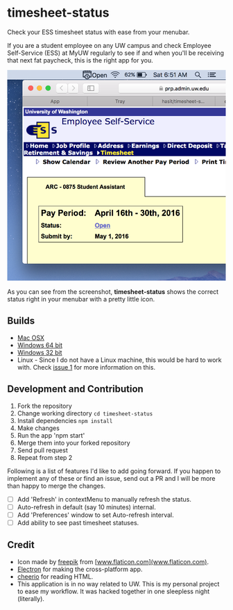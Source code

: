 # timesheet-status

Check your ESS timesheet status with ease from your menubar.

If you are a student employee on any UW campus and check Employee Self-Service (ESS) at MyUW regularly to see if and when you'll be receiving that next fat paycheck, this is the right app for you.

![timesheet-status app](assets/screenshot.png)

As you can see from the screenshot, **timesheet-status** shows the correct status right in your menubar with a pretty little icon.

## Builds

- [Mac OSX](https://github.com/hasit/timesheet-status/releases/download/v1.0.0/timesheet-status-darwin.app.zip)
- [Windows 64 bit](https://github.com/hasit/timesheet-status/releases/download/v1.0.0/timesheet-status-win32-x64.exe)
- [Windows 32 bit](https://github.com/hasit/timesheet-status/releases/download/v1.0.0/timesheet-status-win32-ia32.exe)
- Linux - Since I do not have a Linux machine, this would be hard to work with. Check [issue 1](https://github.com/hasit/timesheet-status/issues/1) for more information on this.

## Development and Contribution

1. Fork the repository
2. Change working directory `cd timesheet-status`
3. Install dependencies `npm install`
4. Make changes
5. Run the app 'npm start'
6. Merge them into your forked repository
7. Send pull request
8. Repeat from step 2

Following is a list of features I'd like to add going forward. If you happen to implement any of these or find an issue, send out a PR and I will be more than happy to merge the changes.

- [ ] Add 'Refresh' in contextMenu to manually refresh the status.
- [ ] Auto-refresh in default (say 10 minutes) internal.
- [ ] Add 'Preferences' window to set Auto-refresh interval.
- [ ] Add ability to see past timesheet statuses.

## Credit

- Icon made by [freepik](http://www.flaticon.com/authors/freepik) from [www.flaticon.com](www.flaticon.com).
- [Electron](http://electron.atom.io) for making the cross-platform app.
- [cheerio](https://github.com/cheeriojs/cheerio) for reading HTML.
- This application is in no way related to UW. This is my personal project to ease my workflow. It was hacked together in one sleepless night (literally).
